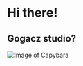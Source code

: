 # Hi there!
## Gogacz studio?
![Image of Capybara](https://upload.wikimedia.org/wikipedia/commons/thumb/3/34/Hydrochoeris_hydrochaeris_in_Brazil_in_Petr%C3%B3polis%2C_Rio_de_Janeiro%2C_Brazil_09.jpg/1200px-Hydrochoeris_hydrochaeris_in_Brazil_in_Petr%C3%B3polis%2C_Rio_de_Janeiro%2C_Brazil_09.jpg)
